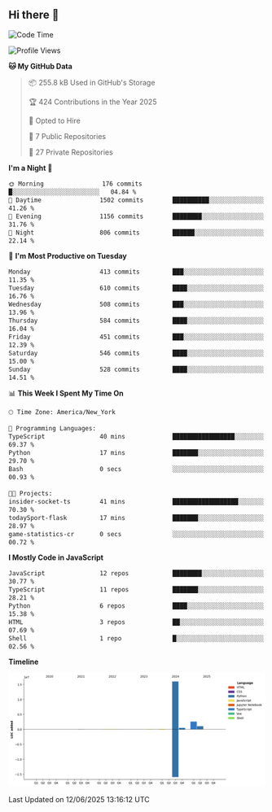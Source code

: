 ## Hi there 👋

<!--START_SECTION:waka-->
![Code Time](http://img.shields.io/badge/Code%20Time-335%20hrs%2049%20mins-blue)

![Profile Views](http://img.shields.io/badge/Profile%20Views-5-blue)

**🐱 My GitHub Data** 

> 📦 255.8 kB Used in GitHub's Storage 
 > 
> 🏆 424 Contributions in the Year 2025
 > 
> 💼 Opted to Hire
 > 
> 📜 7 Public Repositories 
 > 
> 🔑 27 Private Repositories 
 > 
**I'm a Night 🦉** 

```text
🌞 Morning                176 commits         █░░░░░░░░░░░░░░░░░░░░░░░░   04.84 % 
🌆 Daytime                1502 commits        ██████████░░░░░░░░░░░░░░░   41.26 % 
🌃 Evening                1156 commits        ████████░░░░░░░░░░░░░░░░░   31.76 % 
🌙 Night                  806 commits         ██████░░░░░░░░░░░░░░░░░░░   22.14 % 
```
📅 **I'm Most Productive on Tuesday** 

```text
Monday                   413 commits         ███░░░░░░░░░░░░░░░░░░░░░░   11.35 % 
Tuesday                  610 commits         ████░░░░░░░░░░░░░░░░░░░░░   16.76 % 
Wednesday                508 commits         ███░░░░░░░░░░░░░░░░░░░░░░   13.96 % 
Thursday                 584 commits         ████░░░░░░░░░░░░░░░░░░░░░   16.04 % 
Friday                   451 commits         ███░░░░░░░░░░░░░░░░░░░░░░   12.39 % 
Saturday                 546 commits         ████░░░░░░░░░░░░░░░░░░░░░   15.00 % 
Sunday                   528 commits         ████░░░░░░░░░░░░░░░░░░░░░   14.51 % 
```


📊 **This Week I Spent My Time On** 

```text
🕑︎ Time Zone: America/New_York

💬 Programming Languages: 
TypeScript               40 mins             █████████████████░░░░░░░░   69.37 % 
Python                   17 mins             ███████░░░░░░░░░░░░░░░░░░   29.70 % 
Bash                     0 secs              ░░░░░░░░░░░░░░░░░░░░░░░░░   00.93 % 

🐱‍💻 Projects: 
insider-socket-ts        41 mins             ██████████████████░░░░░░░   70.30 % 
todaySport-flask         17 mins             ███████░░░░░░░░░░░░░░░░░░   28.97 % 
game-statistics-cr       0 secs              ░░░░░░░░░░░░░░░░░░░░░░░░░   00.72 % 
```

**I Mostly Code in JavaScript** 

```text
JavaScript               12 repos            ████████░░░░░░░░░░░░░░░░░   30.77 % 
TypeScript               11 repos            ███████░░░░░░░░░░░░░░░░░░   28.21 % 
Python                   6 repos             ████░░░░░░░░░░░░░░░░░░░░░   15.38 % 
HTML                     3 repos             ██░░░░░░░░░░░░░░░░░░░░░░░   07.69 % 
Shell                    1 repo              █░░░░░░░░░░░░░░░░░░░░░░░░   02.56 % 
```



**Timeline**

![Lines of Code chart](https://raw.githubusercontent.com/dikshithvishnu/dikshithvishnu/main/assets/bar_graph.png)


 Last Updated on 12/06/2025 13:16:12 UTC
<!--END_SECTION:waka-->
